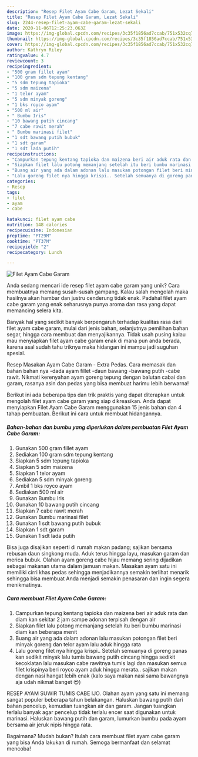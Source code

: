 ```yaml
---
description: "Resep Filet Ayam Cabe Garam, Lezat Sekali"
title: "Resep Filet Ayam Cabe Garam, Lezat Sekali"
slug: 2244-resep-filet-ayam-cabe-garam-lezat-sekali
date: 2020-11-06T12:25:23.063Z
image: https://img-global.cpcdn.com/recipes/3c35f1856ad7ccab/751x532cq70/filet-ayam-cabe-garam-foto-resep-utama.jpg
thumbnail: https://img-global.cpcdn.com/recipes/3c35f1856ad7ccab/751x532cq70/filet-ayam-cabe-garam-foto-resep-utama.jpg
cover: https://img-global.cpcdn.com/recipes/3c35f1856ad7ccab/751x532cq70/filet-ayam-cabe-garam-foto-resep-utama.jpg
author: Kathryn Riley
ratingvalue: 4.7
reviewcount: 3
recipeingredient:
- "500 gram fillet ayam"
- "100 gram sdm tepung kentang"
- "5 sdm tepung tapioka"
- "5 sdm maizena"
- "1 telor ayam"
- "5 sdm minyak goreng"
- "1 bks royco ayam"
- "500 ml air"
- " Bumbu Iris"
- "10 bawang putih cincang"
- "7 cabe rawit merah"
- " Bumbu marinasi filet"
- "1 sdt bawang putih bubuk"
- "1 sdt garam"
- "1 sdt lada putih"
recipeinstructions:
- "Campurkan tepung kentang tapioka dan maizena beri air aduk rata dan diam kan sekitar 2 jam sampe adonan terpisah dengan air"
- "Siapkan filet lalu potong memanjang setelah itu beri bumbu marinasi diam kan beberapa menit"
- "Buang air yang ada dalam adonan lalu masukan potongan filet beri minyak goreng dan telor ayam lalu aduk hingga rata"
- "Lalu goreng filet nya hingga krispi.. Setelah semuanya di goreng panas kan sedikit minyak lalu tumis bawang putih cincang hingga sedikit kecoklatan lalu masukan cabe rawitnya tumis lagi dan masukan semua filet krispinya beri royco ayam aduk hingga merata.. sajikan makan dengan nasi hangat lebih enak (kalo saya makan nasi sama bawangnya aja udah nikmat banget 😍)"
categories:
- Resep
tags:
- filet
- ayam
- cabe

katakunci: filet ayam cabe 
nutrition: 148 calories
recipecuisine: Indonesian
preptime: "PT29M"
cooktime: "PT37M"
recipeyield: "2"
recipecategory: Lunch

---
```



![Filet Ayam Cabe Garam](https://img-global.cpcdn.com/recipes/3c35f1856ad7ccab/751x532cq70/filet-ayam-cabe-garam-foto-resep-utama.jpg)

Anda sedang mencari ide resep filet ayam cabe garam yang unik? Cara membuatnya memang susah-susah gampang. Kalau salah mengolah maka hasilnya akan hambar dan justru cenderung tidak enak. Padahal filet ayam cabe garam yang enak seharusnya punya aroma dan rasa yang dapat memancing selera kita.

Banyak hal yang sedikit banyak berpengaruh terhadap kualitas rasa dari filet ayam cabe garam, mulai dari jenis bahan, selanjutnya pemilihan bahan segar, hingga cara membuat dan menyajikannya. Tidak usah pusing kalau mau menyiapkan filet ayam cabe garam enak di mana pun anda berada, karena asal sudah tahu triknya maka hidangan ini mampu jadi suguhan spesial.

Resep Masakan Ayam Cabe Garam - Extra Pedas. Cara memasak dan bahan bahan nya -dada ayam fillet -daun bawang -bawang putih -cabe rawit. Nikmati kerenyahan ayam goreng tepung dengan balutan cabai dan garam, rasanya asin dan pedas yang bisa membuat harimu lebih berwarna!


Berikut ini ada beberapa tips dan trik praktis yang dapat diterapkan untuk mengolah filet ayam cabe garam yang siap dikreasikan. Anda dapat menyiapkan Filet Ayam Cabe Garam menggunakan 15 jenis bahan dan 4 tahap pembuatan. Berikut ini cara untuk membuat hidangannya.

<!--inarticleads1-->

##### Bahan-bahan dan bumbu yang diperlukan dalam pembuatan Filet Ayam Cabe Garam:

1. Gunakan 500 gram fillet ayam
1. Sediakan 100 gram sdm tepung kentang
1. Siapkan 5 sdm tepung tapioka
1. Siapkan 5 sdm maizena
1. Siapkan 1 telor ayam
1. Sediakan 5 sdm minyak goreng
1. Ambil 1 bks royco ayam
1. Sediakan 500 ml air
1. Gunakan  Bumbu Iris
1. Gunakan 10 bawang putih cincang
1. Siapkan 7 cabe rawit merah
1. Gunakan  Bumbu marinasi filet
1. Gunakan 1 sdt bawang putih bubuk
1. Siapkan 1 sdt garam
1. Gunakan 1 sdt lada putih


Bisa juga disajikan seperti di rumah makan padang; sajikan bersama rebusan daun singkong muda. Aduk terus hingga layu, masukan garam dan merica bubuk. Olahan ayam goreng cabe hijau memang sering dijadikan sebagai makanan utama dalam jamuan makan. Masakan ayam satu ini memiliki cirri khas pedas sehingga menjadikannya semakin terlihat menarik sehingga bisa membuat Anda menjadi semakin penasaran dan ingin segera menikmatinya. 

<!--inarticleads2-->

##### Cara membuat Filet Ayam Cabe Garam:

1. Campurkan tepung kentang tapioka dan maizena beri air aduk rata dan diam kan sekitar 2 jam sampe adonan terpisah dengan air
1. Siapkan filet lalu potong memanjang setelah itu beri bumbu marinasi diam kan beberapa menit
1. Buang air yang ada dalam adonan lalu masukan potongan filet beri minyak goreng dan telor ayam lalu aduk hingga rata
1. Lalu goreng filet nya hingga krispi.. Setelah semuanya di goreng panas kan sedikit minyak lalu tumis bawang putih cincang hingga sedikit kecoklatan lalu masukan cabe rawitnya tumis lagi dan masukan semua filet krispinya beri royco ayam aduk hingga merata.. sajikan makan dengan nasi hangat lebih enak (kalo saya makan nasi sama bawangnya aja udah nikmat banget 😍)


RESEP AYAM SUWIR TUMIS CABE IJO. Olahan ayam yang satu ini memang sangat populer beberapa tahun belakangan. Haluskan bawang putih dari bahan pencelup, kemudian tuangkan air dan garam. Jangan tuangkan terlalu banyak agar pencelup tidak terlalu encer saat digunakan untuk marinasi. Haluskan bawang putih dan garam, lumurkan bumbu pada ayam bersama air jeruk nipis hingga rata. 

Bagaimana? Mudah bukan? Itulah cara membuat filet ayam cabe garam yang bisa Anda lakukan di rumah. Semoga bermanfaat dan selamat mencoba!

